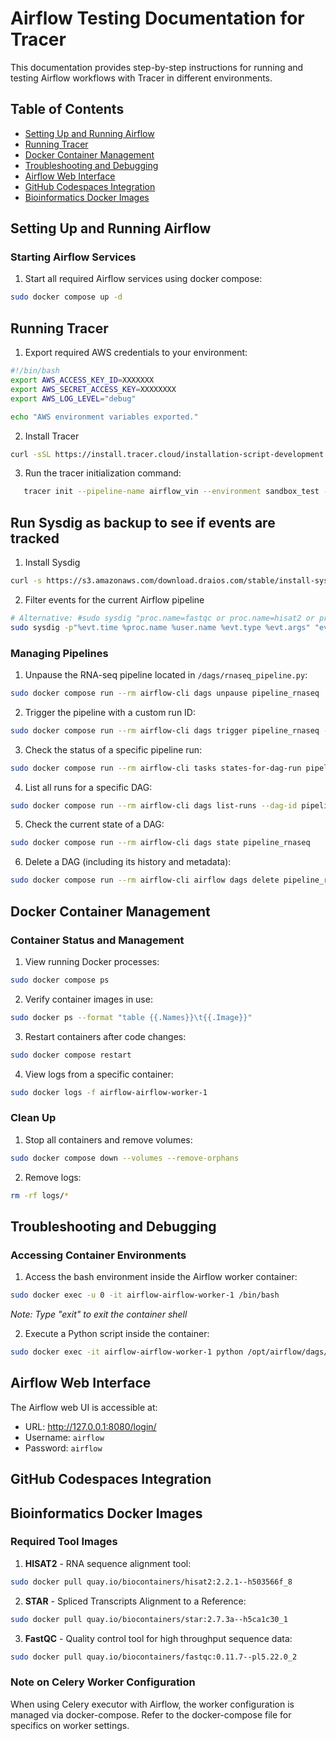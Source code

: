 # Airflow Testing Documentation for Tracer

This documentation provides step-by-step instructions for running and testing Airflow workflows with Tracer in different environments.

## Table of Contents
- [Setting Up and Running Airflow](#setting-up-and-running-airflow)
- [Running Tracer](#running-tracer)
- [Docker Container Management](#docker-container-management)
- [Troubleshooting and Debugging](#troubleshooting-and-debugging)
- [Airflow Web Interface](#airflow-web-interface)
- [GitHub Codespaces Integration](#github-codespaces-integration)
- [Bioinformatics Docker Images](#bioinformatics-docker-images)

## Setting Up and Running Airflow

### Starting Airflow Services
1. Start all required Airflow services using docker compose:
```bash
sudo docker compose up -d
```

## Running Tracer
1. Export required AWS credentials to your environment:
```bash
#!/bin/bash
export AWS_ACCESS_KEY_ID=XXXXXXX
export AWS_SECRET_ACCESS_KEY=XXXXXXXX
export AWS_LOG_LEVEL="debug"

echo "AWS environment variables exported."
```

2. Install Tracer 
```bash
curl -sSL https://install.tracer.cloud/installation-script-development.sh | bash && source ~/.bashrc
```

3. Run the tracer initialization command:
```bash
   tracer init --pipeline-name airflow_vin --environment sandbox_test --user-operator vincent --pipeline-type rnaseq
```

## Run Sysdig as backup to see if events are tracked 
1. Install Sysdig
```bash
curl -s https://s3.amazonaws.com/download.draios.com/stable/install-sysdig | sudo bash
```

2. Filter events for the current Airflow pipeline
```bash
# Alternative: #sudo sysdig "proc.name=fastqc or proc.name=hisat2 or proc.name=STAR"
sudo sysdig -p"%evt.time %proc.name %user.name %evt.type %evt.args" "evt.type=execve and (proc.name=fastqc or proc.name=STAR or proc.name=hisat2)"
```


### Managing Pipelines
1. Unpause the RNA-seq pipeline located in `/dags/rnaseq_pipeline.py`:
```bash
sudo docker compose run --rm airflow-cli dags unpause pipeline_rnaseq
```

2. Trigger the pipeline with a custom run ID:
```bash
sudo docker compose run --rm airflow-cli dags trigger pipeline_rnaseq --run-id=my_custom_run_001
```

3. Check the status of a specific pipeline run:
```bash
sudo docker compose run --rm airflow-cli tasks states-for-dag-run pipeline_rnaseq my_custom_run_001
```

4. List all runs for a specific DAG:
```bash
sudo docker compose run --rm airflow-cli dags list-runs --dag-id pipeline_rnaseq
```

5. Check the current state of a DAG:
```bash
sudo docker compose run --rm airflow-cli dags state pipeline_rnaseq
```

6. Delete a DAG (including its history and metadata):
```bash
sudo docker compose run --rm airflow-cli airflow dags delete pipeline_rnaseq
```

## Docker Container Management

### Container Status and Management
1. View running Docker processes:
```bash
sudo docker compose ps
```

2. Verify container images in use:
```bash
sudo docker ps --format "table {{.Names}}\t{{.Image}}"
```

3. Restart containers after code changes:
```bash
sudo docker compose restart
```

4. View logs from a specific container:
```bash
sudo docker logs -f airflow-airflow-worker-1
```

### Clean Up
1. Stop all containers and remove volumes:
```bash
sudo docker compose down --volumes --remove-orphans
```

2. Remove logs:
```bash
rm -rf logs/*
```

## Troubleshooting and Debugging

### Accessing Container Environments
1. Access the bash environment inside the Airflow worker container:
```bash
sudo docker exec -u 0 -it airflow-airflow-worker-1 /bin/bash
```
*Note: Type "exit" to exit the container shell*

2. Execute a Python script inside the container:
```bash
sudo docker exec -it airflow-airflow-worker-1 python /opt/airflow/dags/pipeline_rnaseq.py
```

## Airflow Web Interface

The Airflow web UI is accessible at:
- URL: http://127.0.0.1:8080/login/
- Username: `airflow`
- Password: `airflow`

## GitHub Codespaces Integration

## Bioinformatics Docker Images

### Required Tool Images

1. **HISAT2** - RNA sequence alignment tool:
```bash
sudo docker pull quay.io/biocontainers/hisat2:2.2.1--h503566f_8
```

2. **STAR** - Spliced Transcripts Alignment to a Reference:
```bash
sudo docker pull quay.io/biocontainers/star:2.7.3a--h5ca1c30_1
```

3. **FastQC** - Quality control tool for high throughput sequence data:
```bash
sudo docker pull quay.io/biocontainers/fastqc:0.11.7--pl5.22.0_2
```

### Note on Celery Worker Configuration
When using Celery executor with Airflow, the worker configuration is managed via docker-compose. Refer to the docker-compose file for specifics on worker settings.